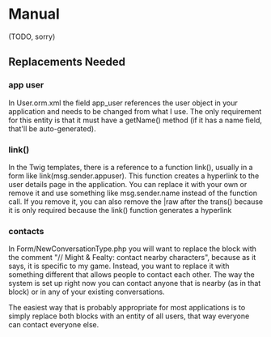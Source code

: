 Manual
======

(TODO, sorry)



Replacements Needed
-------------------

### app user ###
In User.orm.xml the field app_user references the user object in your application and needs to be changed from what I use.
The only requirement for this entity is that it must have a getName() method (if it has a name field, that'll be auto-generated).


### link() ###
In the Twig templates, there is a reference to a function link(), usually in a form like link(msg.sender.appuser).
This function creates a hyperlink to the user details page in the application. You can replace it with your own or remove it and use something like msg.sender.name instead of the function call. If you remove it, you can also remove the |raw after the trans() because it is only required because the link() function generates a hyperlink


### contacts ###
In Form/NewConversationType.php you will want to replace the block with the comment "// Might & Fealty: contact nearby characters", because as it says, it
is specific to my game. Instead, you want to replace it with something different that allows people to contact each other. The way the system is set up right
now you can contact anyone that is nearby (as in that block) or in any of your existing conversations.

The easiest way that is probably appropriate for most applications is to simply replace both blocks with an entity of all users, that way everyone can contact everyone else.
